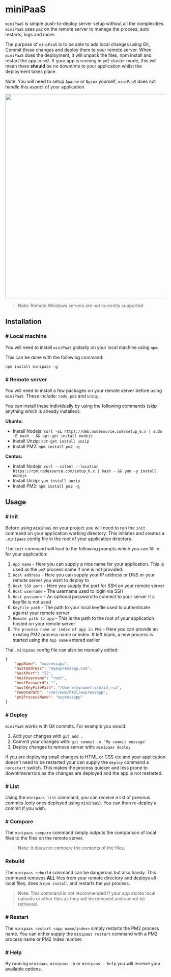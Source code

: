# miniPaaS

`miniPaaS` is simple push-to-deploy server setup without all the complexities. `miniPaaS` uses `pm2` on the remote server to manage the process, auto restarts, logs and more.

The purpose of `miniPaaS` is to be able to add local changes using Git, Commit those changes and deploy them to your remote server. When `miniPaaS` does the deployment, it will unpack the files, npm install and restart the app in `pm2`. If your app is running in `pm2` cluster mode, this will mean there **should** be no downtime to your application whilst the deployment takes place.

Note: You will need to setup `Apache` or `Nginx` yourself, `miniPaaS` does not handle this aspect of your application.

<img src="https://raw.githubusercontent.com/mrvautin/minipaas/master/demo.gif" width="640">

> Note: Remote Windows servers are not currently supported

## Installation

### # Local machine

You will need to install `miniPaaS` globally on your local machine using `npm`.

This can be done with the following command:

`npm install minipaas -g`

### # Remote server

You will need to install a few packages on your remote server before using `miniPaaS`. These include: `node`, `pm2` and `unzip`. 

You can install these individually by using the following commands (skip anything which is already installed):

**Ubuntu:**

- Install Nodejs: `curl -sL https://deb.nodesource.com/setup_6.x | sudo -E bash - && apt-get install nodejs`
- Install Unzip: `apt-get install unzip`
- Install PM2: `npm install pm2 -g`

**Centos:**

- Install Nodejs: `curl --silent --location https://rpm.nodesource.com/setup_6.x | bash - && yum -y install nodejs`
- Install Unzip: `yum install unzip`
- Install PM2: `npm install pm2 -g`

## Usage

### # Init

Before using `miniPaaS` on your project you will need to run the `init` command on your application working directory. This initiates and creates a `.minipaas` config file in the root of your application directory.

The `init` command will lead to the following prompts which you can fill in for your application:

1. `App name` - Here you can supply a nice name for your application. This is used as the `pm2` process name if one is not provided.
2. `Host address` - Here you can supply your IP address or DNS or your remote server you want to deploy to
3. `Host SSH port` - Here you supply the port for SSH on your remote server
4. `Host username` - The username used to login via SSH
5. `Host password` - An optional password to connect to your server if a keyfile is not used
6. `Keyfile path` - The path to your local keyfile used to authenticate against your remote server
7. `Remote path to app` - This is the path to the root of your application hosted on your remote server
8. `The process name or index of app in PM2` - Here you can provide an existing PM2 process name or index. If left blank, a new process is started using the `App name` entered earlier 

The `.minipaas` config file can also be manually edited:

``` json
{
    "appName": "expressapp",
    "hostAddress": "myexpressapp.com",
    "hostPort": "22",
    "hostUsername": "root",
    "hostPassword": "",
    "hostKeyFilePath": "/Users/myname/.ssh/id_rsa",
    "remotePath": "/var/www/html/expressapp",
    "pm2ProcessName": "expressapp"
}
```

###  # Deploy

`miniPaaS` works with Git commits. For example you would:

1. Add your changes with `git add .`
2. Commit your changes with: `git commit -m 'My commit message'`
3. Deploy changes to remove server with: `minipaas deploy`

If you are deploying small changes to HTML or CSS etc and your application doesn't need to be restarted your can supply the `deploy` command a `norestart` switch. This makes the process quicker and less prone to downtime/errors as the changes are deployed and the app is not restarted.

### # List

Using the `minipaas list` command, you can receive a list of previous commits (only ones deployed using `miniPaaS`). You can then re-deploy a commit if you wish.

### # Compare

The `minipaas compare` command simply outputs the comparison of local files to the files on the remote server. 

> Note: It does not compare the contents of the files.

### Rebuild

The `minipaas rebuild` command can be dangerous but also handy. This command removes **ALL** files from your remote directory and deploys all local files, does a `npm install` and restarts the `pm2` process. 

> Note: This command is not recommended if your app stores local uploads or other files as they will be removed and cannot be retrieved.

### # Restart

The `minipaas restart <app name/index>` simply restarts the PM2 process name. You can either supply the `minipaas restart` command with a PM2 process name or PM2 index number.

### # Help

By running `minipaas`, `minipaas -h` or `minipaas --help` you will receive your available options.